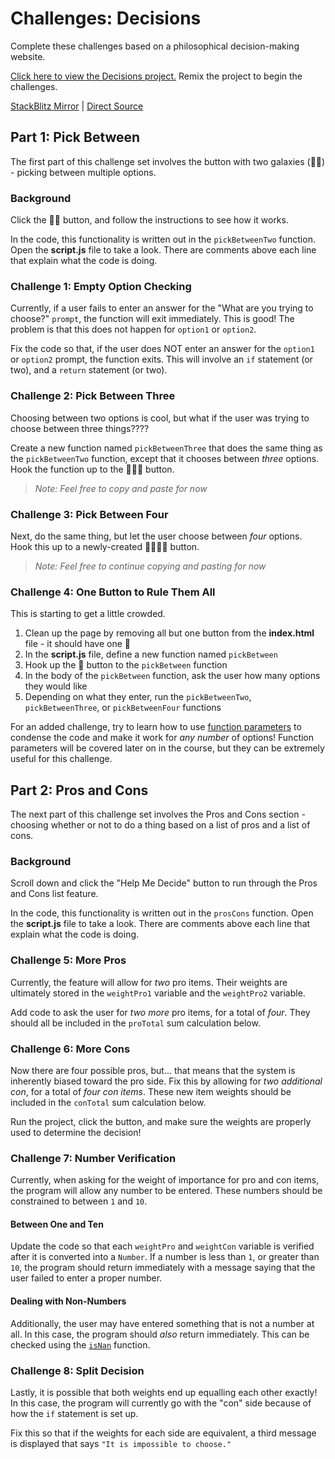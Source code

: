 # Challenges: Decisions
Complete these challenges based on a philosophical decision-making website.

[Click here to view the Decisions project.](https://glitch.com/edit/#!/decisions-decisions) Remix the project to begin the challenges.

[StackBlitz Mirror](https://stackblitz.com/edit/web-platform-88unykhq?file=script.js) | [Direct Source](DecisionsDecisionsSource.md)

## Part 1: Pick Between
The first part of this challenge set involves the button with two galaxies (🌌🌌) - picking between multiple options.

### Background
Click the 🌌🌌 button, and follow the instructions to see how it works.

In the code, this functionality is written out in the `pickBetweenTwo` function. Open the **script.js** file to take a look. There are comments above each line that explain what the code is doing.

### Challenge 1: Empty Option Checking
Currently, if a user fails to enter an answer for the "What are you trying to choose?" `prompt`, the function will exit immediately. This is good! The problem is that this does not happen for `option1` or `option2`.

Fix the code so that, if the user does NOT enter an answer for the `option1` or `option2` prompt, the function exits. This will involve an `if` statement (or two), and a `return` statement (or two).

### Challenge 2: Pick Between Three
Choosing between two options is cool, but what if the user was trying to choose between three things????

Create a new function named `pickBetweenThree` that does the same thing as the `pickBetweenTwo` function, except that it chooses between _three_ options. Hook the function up to the 🌌🌌🌌 button.

>_Note: Feel free to copy and paste for now_

### Challenge 3: Pick Between Four
Next, do the same thing, but let the user choose between _four_ options. Hook this up to a newly-created 🌌🌌🌌🌌 button.

>_Note: Feel free to continue copying and pasting for now_

### Challenge 4: One Button to Rule Them All
This is starting to get a little crowded.

1. Clean up the page by removing all but one button from the **index.html** file - it should have one 🌌
1. In the **script.js** file, define a new function named `pickBetween`
1. Hook up the 🌌 button to the `pickBetween` function
1. In the body of the `pickBetween` function, ask the user how many options they would like
1. Depending on what they enter, run the `pickBetweenTwo`, `pickBetweenThree`, or `pickBetweenFour` functions

For an added challenge, try to learn how to use [function parameters](https://javascript.info/function-basics) to condense the code and make it work for _any number_ of options! Function parameters will be covered later on in the course, but they can be extremely useful for this challenge.

## Part 2: Pros and Cons
The next part of this challenge set involves the Pros and Cons section - choosing whether or not to do a thing based on a list of pros and a list of cons.

### Background
Scroll down and click the "Help Me Decide" button to run through the Pros and Cons list feature.

In the code, this functionality is written out in the `prosCons` function. Open the **script.js** file to take a look. There are comments above each line that explain what the code is doing.

### Challenge 5: More Pros
Currently, the feature will allow for _two_ pro items. Their weights are ultimately stored in the `weightPro1` variable and the `weightPro2` variable.

Add code to ask the user for _two more_ pro items, for a total of _four_. They should all be included in the `proTotal` sum calculation below.

### Challenge 6: More Cons
Now there are four possible pros, but... that means that the system is inherently biased toward the pro side. Fix this by allowing for _two additional con_, for a total of _four con items_. These new item weights should be included in the `conTotal` sum calculation below.

Run the project, click the button, and make sure the weights are properly used to determine the decision! 

### Challenge 7: Number Verification
Currently, when asking for the weight of importance for pro and con items, the program will allow any number to be entered. These numbers should be constrained to between `1` and `10`.

#### Between One and Ten
Update the code so that each `weightPro` and `weightCon` variable is verified after it is converted into a `Number`. If a number is less than `1`, or greater than `10`, the program should return immediately with a message saying that the user failed to enter a proper number.

#### Dealing with Non-Numbers
Additionally, the user may have entered something that is not a number at all. In this case, the program should _also_ return immediately. This can be checked using the [`isNan`](https://www.w3schools.com/jsref/jsref_isnan.asp) function.

### Challenge 8: Split Decision 
Lastly, it is possible that both weights end up equalling each other exactly! In this case, the program will currently go with the "con" side because of how the `if` statement is set up.

Fix this so that if the weights for each side are equivalent, a third message is displayed that says `"It is impossible to choose."`
